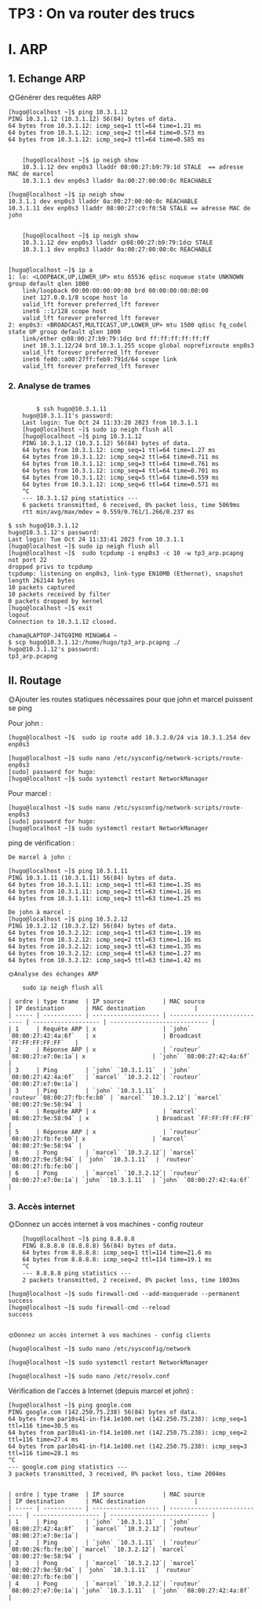 # TP3 : On va router des trucs
# I. ARP

## 1. Echange ARP

🌞Générer des requêtes ARP

    [hugo@localhost ~]$ ping 10.3.1.12
    PING 10.3.1.12 (10.3.1.12) 56(84) bytes of data.
    64 bytes from 10.3.1.12: icmp_seq=1 ttl=64 time=1.21 ms
    64 bytes from 10.3.1.12: icmp_seq=2 ttl=64 time=0.573 ms
    64 bytes from 10.3.1.12: icmp_seq=3 ttl=64 time=0.585 ms

```

    [hugo@localhost ~]$ ip neigh show
    10.3.1.12 dev enp0s3 lladdr 08:00:27:b9:79:1d STALE  == adresse MAC de marcel
    10.3.1.1 dev enp0s3 lladdr 0a:00:27:00:00:0c REACHABLE

```

    [hugo@localhost ~]$ ip neigh show
    10.3.1.1 dev enp0s3 lladdr 0a:00:27:00:00:0c REACHABLE 
    10.3.1.11 dev enp0s3 lladdr 08:00:27:c9:f0:58 STALE == adresse MAC de john

```
    
    [hugo@localhost ~]$ ip neigh show
    10.3.1.12 dev enp0s3 lladdr 🌞08:00:27:b9:79:1d🌞 STALE
    10.3.1.1 dev enp0s3 lladdr 0a:00:27:00:00:0c REACHABLE
    
```

    [hugo@localhost ~]$ ip a
    1: lo: <LOOPBACK,UP,LOWER_UP> mtu 65536 qdisc noqueue state UNKNOWN group default qlen 1000
        link/loopback 00:00:00:00:00:00 brd 00:00:00:00:00:00
        inet 127.0.0.1/8 scope host lo
        valid_lft forever preferred_lft forever
        inet6 ::1/128 scope host
        valid_lft forever preferred_lft forever
    2: enp0s3: <BROADCAST,MULTICAST,UP,LOWER_UP> mtu 1500 qdisc fq_codel state UP group default qlen 1000
        link/ether 🌞08:00:27:b9:79:1d🌞 brd ff:ff:ff:ff:ff:ff
        inet 10.3.1.12/24 brd 10.3.1.255 scope global noprefixroute enp0s3
        valid_lft forever preferred_lft forever
        inet6 fe80::a00:27ff:feb9:791d/64 scope link
        valid_lft forever preferred_lft forever


### 2. Analyse de trames

```

        $ ssh hugo@10.3.1.11
    hugo@10.3.1.11's password:
    Last login: Tue Oct 24 11:33:28 2023 from 10.3.1.1
    [hugo@localhost ~]$ sudo ip neigh flush all
    [hugo@localhost ~]$ ping 10.3.1.12
    PING 10.3.1.12 (10.3.1.12) 56(84) bytes of data.
    64 bytes from 10.3.1.12: icmp_seq=1 ttl=64 time=1.27 ms
    64 bytes from 10.3.1.12: icmp_seq=2 ttl=64 time=0.711 ms
    64 bytes from 10.3.1.12: icmp_seq=3 ttl=64 time=0.761 ms
    64 bytes from 10.3.1.12: icmp_seq=4 ttl=64 time=0.701 ms
    64 bytes from 10.3.1.12: icmp_seq=5 ttl=64 time=0.559 ms
    64 bytes from 10.3.1.12: icmp_seq=6 ttl=64 time=0.571 ms
    ^C
    --- 10.3.1.12 ping statistics ---
    6 packets transmitted, 6 received, 0% packet loss, time 5069ms
    rtt min/avg/max/mdev = 0.559/0.761/1.266/0.237 ms

```
    $ ssh hugo@10.3.1.12
    hugo@10.3.1.12's password:
    Last login: Tue Oct 24 11:33:41 2023 from 10.3.1.1
    [hugo@localhost ~]$ sudo ip neigh flush all
    [hugo@localhost ~]$  sudo tcpdump -i enp0s3 -c 10 -w tp3_arp.pcapng not port 22    
    dropped privs to tcpdump
    tcpdump: listening on enp0s3, link-type EN10MB (Ethernet), snapshot length 262144 bytes
    10 packets captured
    10 packets received by filter
    0 packets dropped by kernel
    [hugo@localhost ~]$ exit
    logout
    Connection to 10.3.1.12 closed.

    chama@LAPTOP-J4TG9IM0 MINGW64 ~
    $ scp hugo@10.3.1.12:/home/hugo/tp3_arp.pcapng ./
    hugo@10.3.1.12's password:
    tp3_arp.pcapng

## II. Routage


🌞Ajouter les routes statiques nécessaires pour que john et marcel puissent se ping

Pour john :

    [hugo@localhost ~]$  sudo ip route add 10.3.2.0/24 via 10.3.1.254 dev enp0s3

    [hugo@localhost ~]$ sudo nano /etc/sysconfig/network-scripts/route-enp0s3
    [sudo] password for hugo:
    [hugo@localhost ~]$ sudo systemctl restart NetworkManager

Pour marcel :

    [hugo@localhost ~]$ sudo nano /etc/sysconfig/network-scripts/route-enp0s3
    [sudo] password for hugo:
    [hugo@localhost ~]$ sudo systemctl restart NetworkManager


ping de vérification :

    De marcel à john :

    [hugo@localhost ~]$ ping 10.3.1.11
    PING 10.3.1.11 (10.3.1.11) 56(84) bytes of data.
    64 bytes from 10.3.1.11: icmp_seq=1 ttl=63 time=1.35 ms
    64 bytes from 10.3.1.11: icmp_seq=2 ttl=63 time=1.16 ms
    64 bytes from 10.3.1.11: icmp_seq=3 ttl=63 time=1.25 ms

    De john à marcel :
    [hugo@localhost ~]$ ping 10.3.2.12
    PING 10.3.2.12 (10.3.2.12) 56(84) bytes of data.
    64 bytes from 10.3.2.12: icmp_seq=1 ttl=63 time=1.19 ms
    64 bytes from 10.3.2.12: icmp_seq=2 ttl=63 time=1.16 ms
    64 bytes from 10.3.2.12: icmp_seq=3 ttl=63 time=1.35 ms
    64 bytes from 10.3.2.12: icmp_seq=4 ttl=63 time=1.27 ms
    64 bytes from 10.3.2.12: icmp_seq=5 ttl=63 time=1.42 ms


```
🌞Analyse des échanges ARP

    sudo ip neigh flush all

| ordre | type trame  | IP source           | MAC source                   | IP destination      | MAC destination              |
| ----- | ----------- | ------------------- | ---------------------------- | ------------------- | ---------------------------- |
| 1     | Requête ARP | x                   | `john` `08:00:27:42:4a:6f`   | x                   | Broadcast `FF:FF:FF:FF:FF`   |
| 2     | Réponse ARP | x                   | `routeur` `08:00:27:e7:0e:1a`| x                   | `john` `08:00:27:42:4a:6f`   |
| 3     | Ping        | `john` `10.3.1.11`  | `john` `08:00:27:42:4a:6f`   | `marcel` `10.3.2.12`| `routeur` `08:00:27:e7:0e:1a`|
| 3     | Ping        | `john` `10.3.1.11`  | `routeur``08:00:27:fb:fe:b0` | `marcel` `10.3.2.12`| `marcel` `08:00:27:9e:58:94` |
| 4     | Requête ARP | x                   | `marcel` `08:00:27:9e:58:94` | x                   | Broadcast `FF:FF:FF:FF:FF`   |
| 5     | Réponse ARP | x                   | `routeur` `08:00:27:fb:fe:b0`| x                   | `marcel` `08:00:27:9e:58:94` |
| 6     | Pong        | `marcel` `10.3.2.12`| `marcel` `08:00:27:9e:58:94` | `john` `10.3.1.11`  | `routeur` `08:00:27:fb:fe:b0`|
| 6     | Pong        | `marcel` `10.3.2.12`| `routeur` `08:00:27:e7:0e:1a`| `john` `10.3.1.11`  | `john` `08:00:27:42:4a:6f`   |

 ```

### 3. Accès internet

🌞Donnez un accès internet à vos machines - config routeur

```
    [hugo@localhost ~]$ ping 8.8.8.8
    PING 8.8.8.8 (8.8.8.8) 56(84) bytes of data.
    64 bytes from 8.8.8.8: icmp_seq=1 ttl=114 time=21.6 ms
    64 bytes from 8.8.8.8: icmp_seq=2 ttl=114 time=19.1 ms
    ^C
    --- 8.8.8.8 ping statistics ---
    2 packets transmitted, 2 received, 0% packet loss, time 1003ms

```
    [hugo@localhost ~]$ sudo firewall-cmd --add-masquerade --permanent
    success
    [hugo@localhost ~]$ sudo firewall-cmd --reload
    success

```

🌞Donnez un accès internet à vos machines - config clients

[hugo@localhost ~]$ sudo nano /etc/sysconfig/network

[hugo@localhost ~]$ sudo systemctl restart NetworkManager

[hugo@localhost ~]$ sudo nano /etc/resolv.conf

```

Vérification de l'accès à Internet (depuis marcel et john) :

    [hugo@localhost ~]$ ping google.com
    PING google.com (142.250.75.238) 56(84) bytes of data.
    64 bytes from par10s41-in-f14.1e100.net (142.250.75.238): icmp_seq=1 ttl=116 time=30.5 ms
    64 bytes from par10s41-in-f14.1e100.net (142.250.75.238): icmp_seq=2 ttl=116 time=27.4 ms
    64 bytes from par10s41-in-f14.1e100.net (142.250.75.238): icmp_seq=3 ttl=116 time=28.1 ms
    ^C
    --- google.com ping statistics ---
    3 packets transmitted, 3 received, 0% packet loss, time 2004ms

```

| ordre | type trame  | IP source           | MAC source                   | IP destination      | MAC destination              |
| ----- | ----------- | ------------------- | ---------------------------- | ------------------- | ---------------------------- |
| 1     | Ping        | `john` `10.3.1.11`  | `john` `08:00:27:42:4a:8f`   | `marcel` `10.3.2.12`| `routeur` `08:00:27:e7:0e:1a`|
| 2     | Ping        | `john` `10.3.1.11`  | `routeur` `08:00:26:fb:fe:b0`| `marcel` `10.3.2.12`| `marcel` `08:00:27:9e:58:94` |
| 3     | Pong        | `marcel` `10.3.2.12`| `marcel` `08:00:27:9e:58:94` | `john` `10.3.1.11`  | `routeur` `08:00:27:fb:fe:b0`|
| 4     | Pong        | `marcel` `10.3.2.12`| `routeur` `08:00:27:e7:0e:1a`| `john` `10.3.1.11`  | `john` `08:00:27:42:4a:8f`   |